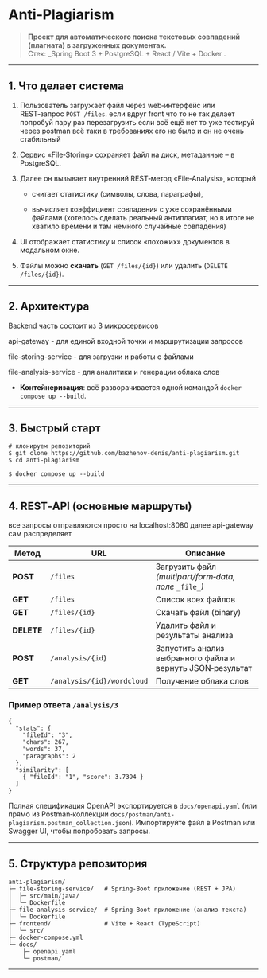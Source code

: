 # Anti‑Plagiarism

> **Проект для автоматического поиска текстовых совпадений (плагиата) в загруженных документах.**  
> Стек: _Spring Boot 3 + PostgreSQL + React / Vite + Docker .

---

## 1. Что делает система

1. Пользователь загружает файл через web‑интерфейс или REST‑запрос `POST /files`. если вдруг front что то не так делает попробуй пару раз перезагрузить если всё ещё нет то уже тестируй через postman всё таки в требованиях его не было и он не очень стабильный
    
2. Сервис «File‑Storing» сохраняет файл на диск, метаданные – в PostgreSQL.
    
3. Далее он вызывает внутренний REST‐метод «File‑Analysis», который
    
    - считает статистику (символы, слова, параграфы),
        
    - вычисляет коэффициент совпадения с уже сохранёнными файлами (хотелось сделать реальный антиплагиат, но в итоге не хватило времени и там немного случайные совпадения)
        
        
4. UI отображает статистику и список «похожих» документов в модальном окне.
    
5. Файлы можно **скачать** (`GET /files/{id}`) или удалить (`DELETE /files/{id}`).
    

---

## 2. Архитектура


Backend часть состоит из 3 микросервисов

api-gateway - для единой входной точки и маршрутизации запросов

file-storing-service - для загрузки и работы с файлами

file-analysis-service - для аналитики и генерации облака слов
    
- **Контейнеризация**: всё разворачивается одной командой `docker compose up --build`.
    

---

## 3. Быстрый старт

```
# клонируем репозиторий
$ git clone https://github.com/bazhenov-denis/anti-plagiarism.git
$ cd anti-plagiarism

$ docker compose up --build

```


---

## 4. REST‑API (основные маршруты)

все запросы отправляются просто на localhost:8080 далее api-gateway сам распределяет

| Метод      | URL                        | Описание                                                   |
| ---------- | -------------------------- | ---------------------------------------------------------- |
| **POST**   | `/files`                   | Загрузить файл _(multipart/form‑data, поле_ `_file_`_)_    |
| **GET**    | `/files`                   | Список всех файлов                                         |
| **GET**    | `/files/{id}`              | Скачать файл (binary)                                      |
| **DELETE** | `/files/{id}`              | Удалить файл и результаты анализа                          |
| **POST**   | `/analysis/{id}`           | Запустить анализ выбранного файла и вернуть JSON‑результат |
| **GET**    | `/analysis/{id}/wordcloud` | Получение облака слов                                      |

### Пример ответа `/analysis/3`

```
{
  "stats": {
    "fileId": "3",
    "chars": 267,
    "words": 37,
    "paragraphs": 2
  },
  "similarity": [
    { "fileId": "1", "score": 3.7394 }
  ]
}
```

Полная спецификация OpenAPI экспортируется в `docs/openapi.yaml` (или прямо из Postman‑коллекции `docs/postman/anti-plagiarism.postman_collection.json`). Импортируйте файл в Postman или Swagger UI, чтобы попробовать запросы.

---

## 5. Структура репозитория

```
anti-plagiarism/
├─ file-storing-service/   # Spring‑Boot приложение (REST + JPA)
│  ├─ src/main/java/
│  └─ Dockerfile
├─ file-analysis-service/  # Spring‑Boot приложение (анализ текста)
│  └─ Dockerfile
├─ frontend/               # Vite + React (TypeScript)
│  └─ src/
├─ docker-compose.yml
└─ docs/
    ├─ openapi.yaml
    └─ postman/
```

---
